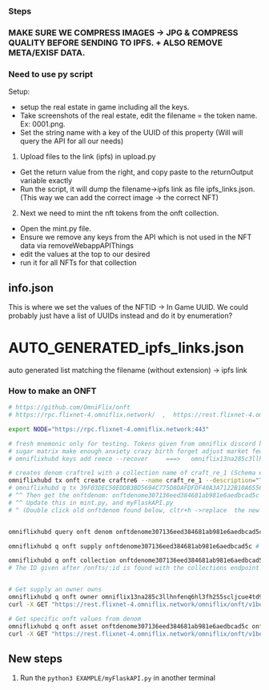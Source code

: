 ### Steps

### MAKE SURE WE COMPRESS IMAGES -> JPG & COMPRESS QUALITY BEFORE SENDING TO IPFS. + ALSO REMOVE META/EXISF DATA.
### Need to use py script

Setup:
- setup the real estate in game including all the keys.
- Take screenshots of the real estate, edit the filename = the token name. Ex: 0001.png.
- Set the string name with a key of the UUID of this property (Will will query the API for all our needs)


1) Upload files to the link (ipfs) in upload.py
- Get the return value from the right, and copy paste to the returnOutput variable exactly
- Run the script, it will dump the filename->ipfs link as file ipfs_links.json.
(This way we can add the correct image -> the correct NFT)

2) Next we need to mint the nft tokens from the onft collection.
- Open the mint.py file.
- Ensure we remove any keys from the API which is not used in the NFT data via removeWebappAPIThings
- edit the values at the top to our desired
- run it for all NFTs for that collection



## info.json
This is where we set the values of the NFTID -> In Game UUID.
We could probably just have a list of UUIDs instead and do it by enumeration?

# AUTO_GENERATED_ipfs_links.json
auto generated list matching the filename (without extension) -> ipfs link




### How to make an ONFT
```bash
# https://github.com/OmniFlix/onft
# https://rpc.flixnet-4.omniflix.network/  ,  https://rest.flixnet-4.omniflix.network/

export NODE="https://rpc.flixnet-4.omniflix.network:443"

# fresh mnemonic only for testing. Tokens given from omniflix discord bot testnets
# sugar matrix make enough anxiety crazy birth forget adjust market few abuse spider town neither dice history bamboo prize fruit sell pupil online scare
# omniflixhubd keys add reece --recover     ===>   omniflix13na285c3llhnfenq6hl3fh255scljcue4td9nh

# creates denom craftre1 with a collection name of craft_re_1 (Schema example in LATER/Schema.md)
omniflixhubd tx onft create craftre6 --name craft_re_1 --description="The Craft Real Estate Test Collection of XXXX properties" --preview-uri="https://pbs.twimg.com/profile_images/1530715122770931712/79qwdB0R_400x400.jpg" --chain-id flixnet-4  --fees 200uflix --from reece
# omniflixhubd q tx 39F03DEC50EDDB3BD5694C775D8DAFDFDF40A3A7122B10A65561E75C944C503F   
# ^^ Then get the onftdenom: onftdenome307136eed384681ab981e6aedbcad5c
# ^^ Update this in mint.py, and myFlaskAPI.py
# ^ (Double click old onftdenom found below, cltr+h ->replace  the new one for the entire project)


omniflixhubd query onft denom onftdenome307136eed384681ab981e6aedbcad5c # curl -X GET "https://rest.flixnet-4.omniflix.network/omniflix/onft/v1beta1/collections/onftdenome307136eed384681ab981e6aedbcad5c" -H  "accept: application/json"

omniflixhubd q onft supply onftdenome307136eed384681ab981e6aedbcad5c # curl -X GET "https://rest.flixnet-4.omniflix.network/omniflix/onft/v1beta1/denoms/onftdenome307136eed384681ab981e6aedbcad5c" -H  "accept: application/json"

omniflixhubd q onft collection onftdenome307136eed384681ab981e6aedbcad5c # curl -X GET "https://rest.flixnet-4.omniflix.network/omniflix/onft/v1beta1/denoms/onftdenome307136eed384681ab981e6aedbcad5c/onfts/onft12eef7f93436412080409b4c3ca73153" -H  "accept: application/json"
# The ID given after /onfts/:id is found with the collections endpoint '  curl -X GET "https://rest.flixnet-4.omniflix.network/omniflix/onft/v1beta1/collections/onftdenome307136eed384681ab981e6aedbcad5c" -H  "accept: application/json"  '


# Get supply an owner owns
omniflixhubd q onft owner omniflix13na285c3llhnfenq6hl3fh255scljcue4td9nh --denom-id=onftdenome307136eed384681ab981e6aedbcad5c # --denom-id is optional
curl -X GET "https://rest.flixnet-4.omniflix.network/omniflix/onft/v1beta1/onfts/onftdenome307136eed384681ab981e6aedbcad5c/omniflix13na285c3llhnfenq6hl3fh255scljcue4td9nh" -H  "accept: application/json"

# Get specific onft values from denom
omniflixhubd q onft asset onftdenome307136eed384681ab981e6aedbcad5c onft053ed17228c14d33b9f3bb7cd7b89622
curl -X GET "https://rest.flixnet-4.omniflix.network/omniflix/onft/v1beta1/denoms/onftdenome307136eed384681ab981e6aedbcad5c/onfts/onft053ed17228c14d33b9f3bb7cd7b89622" -H  "accept: application/json"
```





## New steps
1) Run the `python3 EXAMPLE/myFlaskAPI.py` in another terminal